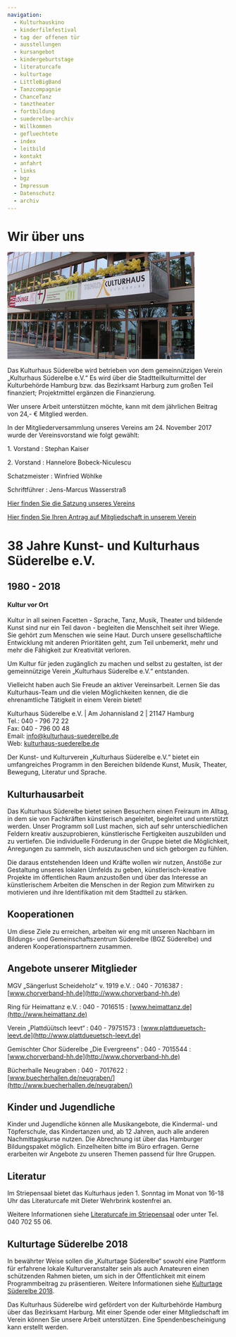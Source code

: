 ```yaml
---
navigation:
  - Kulturhauskino
  - kinderfilmfestival
  - tag der offenen tür
  - ausstellungen
  - kursangebot
  - kindergeburtstage
  - literaturcafe
  - kulturtage
  - LittleBigBand
  - Tanzcompagnie
  - ChanceTanz
  - tanztheater
  - fortbildung
  - suederelbe-archiv
  - Willkommen
  - gefluechtete
  - index
  - leitbild
  - kontakt
  - anfahrt
  - links
  - bgz
  - Impressum
  - Datenschutz
  - archiv 
---
```


# Wir über uns

![](/img/KH_Luftballon_web.jpg)

Das Kulturhaus Süderelbe wird betrieben von dem gemeinnützigen Verein
„Kulturhaus Süderelbe e.V.“ Es wird über die Stadtteilkulturmittel der
Kulturbehörde Hamburg bzw. das Bezirksamt Harburg zum großen Teil
finanziert; Projektmittel ergänzen die Finanzierung.

Wer unsere Arbeit unterstützen möchte, kann mit dem jährlichen Beitrag
von 24,- € Mitglied werden.

In der Mitgliederversammlung unseres Vereins
am 24. November 2017 wurde der Vereinsvorstand wie folgt gewählt:

1\. Vorstand
:   Stephan Kaiser

2\. Vorstand
:   Hannelore Bobeck-Niculescu

Schatzmeister
:   Winfried Wöhlke

Schriftführer
:   Jens-Marcus Wasserstraß

[Hier finden Sie die Satzung unseres Vereins](/downloads/Satzung_121115_Neu.pdf)

[Hier finden Sie Ihren Antrag auf Mitgliedschaft in unserem Verein](/downloads/Beitrittserklaerung.pdf)


# 38 Jahre Kunst- und Kulturhaus Süderelbe e.V.
## 1980 - 2018

#### Kultur vor Ort

Kultur in all seinen Facetten - Sprache, Tanz, Musik, Theater und
bildende Kunst sind nur ein Teil davon - begleiten die Menschheit seit
ihrer Wiege. Sie gehört zum Menschen wie seine Haut. Durch unsere
gesellschaftliche Entwicklung mit anderen Prioritäten geht, zum Teil
unbemerkt, mehr und mehr die Fähigkeit zur Kreativität verloren.

Um Kultur für jeden zugänglich zu machen und selbst zu gestalten, ist
der gemeinnützige Verein „Kulturhaus Süderelbe e.V.“ entstanden.

Vielleicht haben auch Sie Freude an aktiver Vereinsarbeit. Lernen Sie
das Kulturhaus-Team und die vielen Möglichkeiten kennen, die die
ehrenamtliche Tätigkeit in einem Verein bietet!

Kulturhaus Süderelbe e.V. | Am Johannisland 2 | 21147 Hamburg  
Tel.: 040 - 796 72 22  
Fax: 040 - 796 00 48  
Email: <info@kulturhaus-suederelbe.de>  
Web: [kulturhaus-suederelbe.de](http://www.kulturhaus-suederelbe.de)

Der Kunst- und Kulturverein „Kulturhaus Süderelbe e.V.“ bietet ein
umfangreiches Programm in den Bereichen bildende Kunst, Musik, Theater,
Bewegung, Literatur und Sprache.


## Kulturhausarbeit

Das Kulturhaus Süderelbe bietet seinen Besuchern einen Freiraum im
Alltag, in dem sie von Fachkräften künstlerisch angeleitet, begleitet
und unterstützt werden. Unser Programm soll Lust machen, sich auf sehr
unterschiedlichen Feldern kreativ auszuprobieren, künstlerische
Fertigkeiten auszubilden und zu vertiefen. Die individuelle Förderung in
der Gruppe bietet die Möglichkeit, Anregungen zu sammeln, sich
auszutauschen und sich geborgen zu fühlen.

Die daraus entstehenden Ideen und Kräfte wollen wir nutzen, Anstöße zur
Gestaltung unseres lokalen Umfelds zu geben, künstlerisch-kreative
Projekte im öffentlichen Raum anzustoßen und über das Interesse an
künstlerischem Arbeiten die Menschen in der Region zum Mitwirken zu
motivieren und ihre Identifikation mit dem Stadtteil zu stärken.

## Kooperationen

Um diese Ziele zu erreichen, arbeiten wir eng mit unseren Nachbarn im
Bildungs- und Gemeinschaftszentrum Süderelbe (BGZ Süderelbe) und anderen
Kooperationspartnern zusammen.

## Angebote unserer Mitglieder


MGV „Sängerlust Scheideholz“ v. 1919 e.V.
:   040 - 7016387
:   [www.chorverband-hh.de](http://www.chorverband-hh.de)

Ring für Heimattanz e.V.
:   040 - 7016515
:   [www.heimattanz.de](http://www.heimattanz.de)

Verein „Plattdüütsch leevt“
:   040 - 79751573
:   [www.plattdueuetsch-leevt.de](http://www.plattdueuetsch-leevt.de)

Gemischter Chor Süderelbe „Die Evergreens“
:   040 - 7015544
:   [www.chorverband-hh.de](http://www.chorverband-hh.de)

Bücherhalle Neugraben
:   040 - 7017622
:   [www.buecherhallen.de/neugraben/](http://www.buecherhallen.de/neugraben/)

## Kinder und Jugendliche

Kinder und Jugendliche können alle Musikangebote, die Kindermal- und
Töpferschule, das Kindertanzen und, ab 12 Jahren, auch alle anderen
Nachmittagskurse nutzen. Die Abrechnung ist über das Hamburger
Bildungspaket möglich. Einzelheiten bitte im Büro erfragen. Gerne
erarbeiten wir Angebote zu unseren Themen passend für Ihre Gruppen.

## Literatur

Im Striepensaal bietet das Kulturhaus jeden 1. Sonntag im Monat von
16-18 Uhr das Literaturcafe mit Dieter Wehrbrink kostenfrei an.

Weitere Informationen siehe [Literaturcafe im Striepensaal](/literaturcafe.html)
oder unter Tel. 040 702 55 06.

## Kulturtage Süderelbe 2018

In bewährter Weise sollen die „Kulturtage Süderelbe“ sowohl eine
Plattform für erfahrene lokale Kulturveranstalter sein als auch
Amateuren einen schützenden Rahmen bieten, um sich in der Öffentlichkeit
mit einem Programmbeitrag zu präsentieren. Weitere Informationen siehe
[Kulturtage Süderelbe 2018](/kulturtage.html).

Das Kulturhaus Süderelbe wird gefördert von der Kulturbehörde Hamburg
über das Bezirksamt Harburg. Mit einer Spende oder einer Mitgliedschaft
im Verein können Sie unsere Arbeit unterstützen. Eine
Spendenbescheinigung kann erstellt werden.


